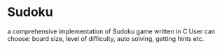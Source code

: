 # Sudoku
a comprehensive implementation of  Sudoku game written in C
User can choose: board size, level of difficulty, auto solving, getting hints etc.
